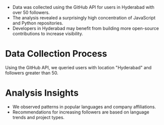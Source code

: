 - Data was collected using the GitHub API for users in Hyderabad with over 50 followers.
- The analysis revealed a surprisingly high concentration of JavaScript and Python repositories.
- Developers in Hyderabad may benefit from building more open-source contributions to increase visibility.

# Data Collection Process
Using the GitHub API, we queried users with location "Hyderabad" and followers greater than 50.

# Analysis Insights
- We observed patterns in popular languages and company affiliations.
- Recommendations for increasing followers are based on language trends and project types.
    
